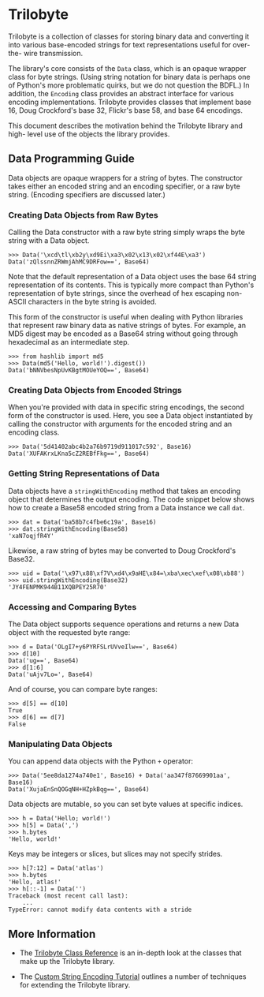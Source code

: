 Trilobyte
=========

Trilobyte is a collection of classes for storing binary data and converting it
into various base-encoded strings for text representations useful for over-the-
wire transmission.

The library's core consists of the `Data` class, which is an opaque wrapper
class for byte strings. (Using string notation for binary data is perhaps one
of Python's more problematic quirks, but we do not question the BDFL.) In
addition, the `Encoding` class provides an abstract interface for various
encoding implementations. Trilobyte provides classes that implement base 16,
Doug Crockford's base 32, Flickr's base 58, and base 64 encodings.

This document describes the motivation behind the Trilobyte library and high-
level use of the objects the library provides.


Data Programming Guide
----------------------

Data objects are opaque wrappers for a string of bytes. The constructor takes
either an encoded string and an encoding specifier, or a raw byte string.
(Encoding specifiers are discussed later.)


### Creating Data Objects from Raw Bytes

Calling the Data constructor with a raw byte string simply wraps the byte
string with a Data object.

	>>> Data('\xcd\tl\xb2y\xd9Ei\xa3\x02\x13\x02\xf44E\xa3')
	Data('zQlssnnZRWmjAhMC9DRFow==', Base64)

Note that the default representation of a Data object uses the base 64 string
representation of its contents. This is typically more compact than Python's
representation of byte strings, since the overhead of hex escaping non-ASCII
characters in the byte string is avoided.

This form of the constructor is useful when dealing with Python libraries that
represent raw binary data as native strings of bytes. For example, an MD5
digest may be encoded as a Base64 string without going through hexadecimal as
an intermediate step.

	>>> from hashlib import md5
	>>> Data(md5('Hello, world!').digest())
	Data('bNNVbesNpUvKBgtMOUeYOQ==', Base64)


### Creating Data Objects from Encoded Strings

When you're provided with data in specific string encodings, the second form
of the constructor is used. Here, you see a Data object instantiated by
calling the constructor with arguments for the encoded string and an encoding
class.

	>>> Data('5d41402abc4b2a76b9719d911017c592', Base16)
	Data('XUFAKrxLKna5cZ2REBfFkg==', Base64)

### Getting String Representations of Data

Data objects have a `stringWithEncoding` method that takes an encoding object
that determines the output encoding. The code snippet below shows how to create
a Base58 encoded string from a Data instance we call `dat`. 

	>>> dat = Data('ba58b7c4fbe6c19a', Base16)
	>>> dat.stringWithEncoding(Base58)
	'xaN7oqjfR4Y'

Likewise, a raw string of bytes may be converted to Doug Crockford's Base32.

	>>> uid = Data('\x97\x88\xf7V\xd4\x9aHE\x84=\xba\xec\xef\x08\xb88')
	>>> uid.stringWithEncoding(Base32)
	'JY4FENPMK944B11XQBPEY25R70'


### Accessing and Comparing Bytes

The Data object supports sequence operations and returns a new Data object
with the requested byte range:

	>>> d = Data('OLgI7+y6PYRFSLrUVveIlw==', Base64)
	>>> d[10]
	Data('ug==', Base64)
	>>> d[1:6]
	Data('uAjv7Lo=', Base64)

And of course, you can compare byte ranges:

	>>> d[5] == d[10]
	True
	>>> d[6] == d[7]
	False


### Manipulating Data Objects

You can append data objects with the Python `+` operator:

	>>> Data('5ee8da1274a740e1', Base16) + Data('aa347f87669901aa', Base16)
	Data('XujaEnSnQOGqNH+HZpkBqg==', Base64)

Data objects are mutable, so you can set byte values at specific indices.

	>>> h = Data('Hello; world!')
	>>> h[5] = Data(',')
	>>> h.bytes
	'Hello, world!'

Keys may be integers or slices, but slices may not specify strides.

	>>> h[7:12] = Data('atlas')
	>>> h.bytes
	'Hello, atlas!'
	>>> h[::-1] = Data('')
	Traceback (most recent call last):
		...
	TypeError: cannot modify data contents with a stride


More Information
----------------

- The [Trilobyte Class Reference](https://github.com/brendn/Trilobyte/blob/master/documentation/class_reference.md)
is an in-depth look at the classes that make up the Trilobyte library.

- The [Custom String Encoding Tutorial](https://github.com/brendn/Trilobyte/blob/master/documentation/custom_encoding.md)
outlines a number of techniques for extending the Trilobyte library.
